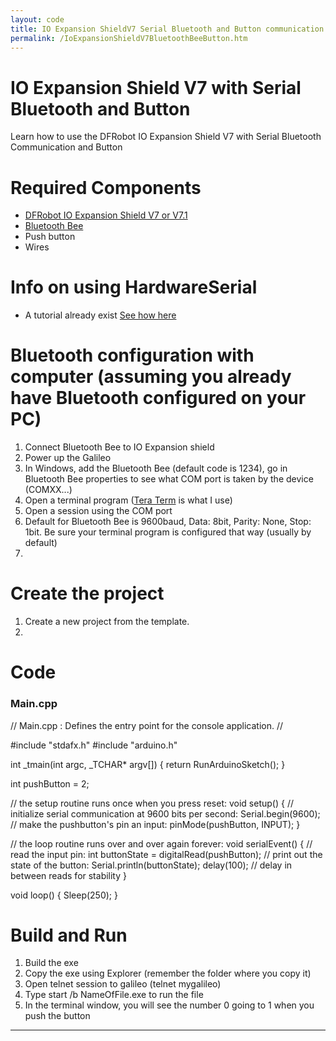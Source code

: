 ```yaml
---
layout: code
title: IO Expansion ShieldV7 Serial Bluetooth and Button communication
permalink: /IoExpansionShieldV7BluetoothBeeButton.htm
---
```


# IO Expansion Shield V7 with Serial Bluetooth and Button
Learn how to use the DFRobot IO Expansion Shield V7 with Serial Bluetooth Communication and Button

# Required Components
* [DFRobot IO Expansion Shield V7 or V7.1](http://www.dfrobot.com/index.php?route=product/product&product_id=1009#.Ui0468Ywceo)
* [Bluetooth Bee](http://www.dfrobot.com/index.php?route=product/product&product_id=193&search=bluetooth+bee&description=true)
* Push button
* Wires

# Info on using HardwareSerial
* A tutorial already exist [See how here](https://github.com/ms-iot/content/blob/develop/TXRX.md)

# Bluetooth configuration with computer (assuming you already have Bluetooth configured on your PC)
1. Connect Bluetooth Bee to IO Expansion shield
2. Power up the Galileo
3. In Windows, add the Bluetooth Bee (default code is 1234), go in Bluetooth Bee properties to see what COM port is taken by the device (COMXX...)
3. Open a terminal program ([Tera Term](http://ttssh2.sourceforge.jp/) is what I use)
4. Open a session using the COM port
4. Default for Bluetooth Bee is 9600baud, Data: 8bit, Parity: None, Stop: 1bit. Be sure your terminal program is configured that way (usually by default)
5. 

# Create the project
1. Create a new project from the template.
2. 

# Code

### Main.cpp
// Main.cpp : Defines the entry point for the console application.
//

#include "stdafx.h"
#include "arduino.h"

int _tmain(int argc, _TCHAR* argv[])
{
	return RunArduinoSketch();
}

int pushButton = 2;

// the setup routine runs once when you press reset:
void setup() {
	// initialize serial communication at 9600 bits per second:
	Serial.begin(9600);
	// make the pushbutton's pin an input:
	pinMode(pushButton, INPUT);
}

// the loop routine runs over and over again forever:
void serialEvent() {
	// read the input pin:
	int buttonState = digitalRead(pushButton);
	// print out the state of the button:
	Serial.println(buttonState);
	delay(100);        // delay in between reads for stability
}

void loop()
{
	Sleep(250);
}

# Build and Run
1. Build the exe
2. Copy the exe using Explorer (remember the folder where you copy it)
3. Open telnet session to galileo (telnet mygalileo)
4. Type start /b NameOfFile.exe to run the file
5. In the terminal window, you will see the number 0 going to 1 when you push the button

---






